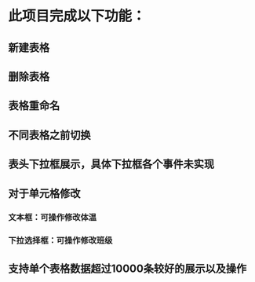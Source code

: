 # 此项目完成以下功能：
   ## 新建表格
   ## 删除表格
   ## 表格重命名
   ## 不同表格之前切换
   ## 表头下拉框展示，具体下拉框各个事件未实现
   ## 对于单元格修改
   ### 文本框：可操作修改体温
   ### 下拉选择框：可操作修改班级
   ## 支持单个表格数据超过10000条较好的展示以及操作

